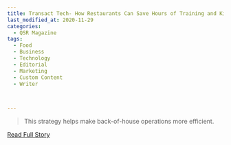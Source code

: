 ```yaml
---
title: Transact Tech- How Restaurants Can Save Hours of Training and Kitchen Prep Time
last_modified_at: 2020-11-29
categories:
  - QSR Magazine
tags:
  - Food
  - Business
  - Technology
  - Editorial
  - Marketing
  - Custom Content
  - Writer



---
```


> This strategy helps make back-of-house operations more efficient.

<a href="https://www.qsrmagazine.com/sponsored/how-restaurants-can-save-hours-training-and-kitchen-prep-time" target="_blank">Read Full Story</a>
